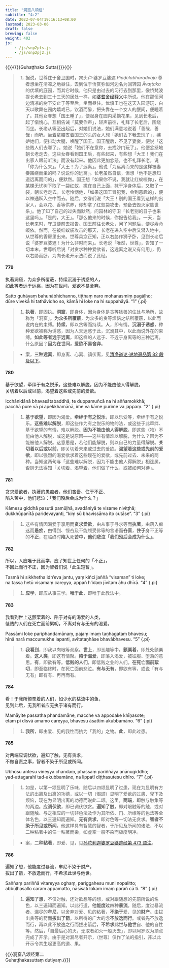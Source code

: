 ```yaml
---
title: "洞窟八颂经"
subtitle: "4:2"
date: 2022-07-04T19:16:13+08:00
lastmod: 2023-03-06
draft: false
brewing: false
weight: 402
js:
    - /js/snp2pts.js
    - /js/snp2pj2.js
---
```



{{<subtitle>}}{{<suttalink src="snp4.2">}}Guhaṭṭhaka Sutta{{</suttalink>}}{{</subtitle>}}

> 1. 据说，世尊住于舍卫国时，宾头卢·婆罗豆婆遮 *Piṇḍolabhāradvāja* 尊者想坐在清凉之地昼住，去到位于㤭赏弥恒河边名为回转园 *Āvaṭṭaka* 的优填的庭园，而其它时候，他只是由过去的习行去到那里，像㤭梵波提长老去到三十三天的居处一样，如[婆耆舍经释义](../212/)中所说。他在那恒河边清凉的树下安止于等至后，坐而昼住。优填王也在这天入园游玩，白天以歌舞在园内嬉戏已，饮酒而醉，把头靠在一个女人的腰间，便睡着了。其他女眷想「国王睡了」，便起身在园内采摘花果，见到长老后，起了惭愧心，互相告诫「莫要作声」，轻声前往，礼拜了长老后，围绕而坐。长老从等至出起后，对她们说法，她们满意地说着「善哉，善哉」而听。坐着拿腰支着国王的头的女人想「她们丢下我去玩了」，嫉妒她们，便抖动大腿，唤醒了国王。国王醒后，不见了妻妾，便说「这些贱人们去哪了」。她说「她们不在意你，去找沙门玩了」。他便忿怒地朝长老走去。这些女眷看到国王后，有些起来，有些想「大王！我们在出家人跟前听法」而没有起来。他因此更加忿怒，也不礼拜长老，说「你为什么来」。「大王！为了远离」。他说「为远离而来的是这样被妻妾围绕而坐的吗？说说你的远离」。长老虽然自信，但想「他不是想知道远离而问的」，便默然。国王想「如果你不说，我就让红蚁咬你」，在某棵无忧树下取了一袋红蚁，撒在自己上面，抹干净身体后，又取了一袋，朝长老走去。长老怜悯他，「如果这国王冒犯我，会到恶趣的」，便以神通跃入空中而去。随后，女眷们说「大王！别的国王看到这样的出家人，会以花、香等供养，你却拿了红蚁袋攻击，预备去毁灭家族世系」。他了知了自己的过失而默然，问园林的守卫「长老别的日子也来这里吗」。「是的，大王」。「那么他来的时候，你报告给我」。一天，当长老来时，守卫便前去报告。国王前往长老处，问了问题后，便尽寿命皈依。然而，在被红蚁袋攻击的那天，长老在进入空中后又潜入地中，从世尊的香房里出来。世尊具念正知，正以右胁作狮子卧，见到长老后说「婆罗豆婆遮！为什么非时而来」。长老说「唯然，世尊」，告知了一切本末。世尊听后说「对贪求种种爱欲者，这远离之说又有何用」，仍以右胁而卧，为向长老开示法而说了此经。

#### 779

执著洞窟，为众多所覆蔽，持续沉溺于诱惑的人，  
如此等者远于远离，因为在世间，爱欲不易舍弃。

Satto guhāyaṃ bahunābhichanno, tiṭṭhaṃ naro mohanasmiṃ pagāḷho;  
dūre vivekā hi tathāvidho so, kāmā hi loke na hi suppahāyā. <q>1</q>
{.pi}

> 1. **执著**，即固执。**洞窟**，即身体，因为身体是贪等猛兽的住处与场所，故称为「洞窟」。**为众多所覆蔽**，为众多的贪等烦恼之结所覆蔽，以此而说内在的束缚。**持续**，即以贪等而持续。**人**，即有情。**沉溺于诱惑**，种种爱欲被称为诱惑，因为人天迷惑于此，沉溺其中，以此而说外在的束缚。**如此等者远于远离**，即这样的人远于、不近于身离等的三种远离。什么原因？**因为在世间，爱欲不易舍弃**。

> - 案，**三种远离**，即身离、心离、镇伏离，见[清净道论·说地遍品第 82 段及以下](/visuddhimagga/04/#82)。

#### 780

基于欲望，牵绊于有之悦乐，这些难以解脱，因为不能由他人得解脱，  
关切着以后或以前，渴望着这些或先前的爱欲。

Icchānidānā bhavasātabaddhā, te duppamuñcā na hi aññamokkhā;  
pacchā pure vā pi apekkhamānā, ime va kāme purime va jappaṃ. <q>2</q>
{.pi}

> 1. **基于欲望**，即因为渴爱。**牵绊于有之悦乐**，即以乐受等，牵绊于有之悦乐。**这些难以解脱**，即这些作为有之悦乐的物的法，或这些于此牵绊、基于欲望的有情，难以解脱。**因为不能由他人得解脱**，即这些（物）不能由他人解脱，或这是说原因——这些有情难以解脱，为什么？因为不能被他人解脱。这意思是，若他们能解脱，则以自己的力量得解脱。**关切着以后或以前**，即关切着未来或过去的爱欲。**渴望着这些或先前的爱欲**，即以强烈的渴爱欲求着这些现在的爱欲，或先前过去、未来的两种。当知这两句与「这些难以解脱，因为不能由他人得解脱」相连属，否则无法得知「关切着、渴望着，他们做了什么，或被如何对待」。

#### 781

贪求爱欲者，执著的愚痴者，他们吝啬、住于不正、  
陷入苦中，他们悲泣：「我们殁后会成为什么？」

Kāmesu giddhā pasutā pamūḷhā, avadāniyā te visame niviṭṭhā;  
dukkhūpanītā paridevayanti, “kiṃ sū bhavissāma ito cutāse”. <q>3</q>
{.pi}

> 1. 这些有情因渴爱于享用而**贪求爱欲**，由从事于寻求等而**执著**，由落入痴迷而**愚痴**，由得到、悭吝及不能领受佛等的言语而**吝啬**，**住于**身不正等的**不正**，在临终时**陷入**死**苦中，他们悲泣「我们殁后会成为什么」**。

#### 782

所以，人应唯于此而学，应了知世上任何的「不正」，  
不因此而行不正，因为智者们说「此生短暂」。

Tasmā hi sikkhetha idh’eva jantu, yaṃ kiñci jaññā “visaman” ti loke;  
na tassa hetū visamaṃ careyya, appañ h’idaṃ jīvitam āhu dhīrā. <q>4</q>
{.pi}

> 1. **应学**，即应从事三学。**唯于此**，即唯于此教法中。

#### 783

我看到世上这颤栗着的、陷于对有的渴爱的人类，  
低贱的人们在死亡面前絮叨，不离对有与无有的渴爱。

Passāmi loke pariphandamānaṃ, pajaṃ imaṃ taṇhagataṃ bhavesu;  
hīnā narā maccumukhe lapanti, avītataṇhāse bhavābhavesu. <q>5</q>
{.pi}

> 1. **我看到**，即我以肉眼等观察。**世上**，即恶趣等中。**颤栗着**，即处处颤栗着。**这人类**，即这有情聚。**陷于渴爱**，即落入渴爱，被征服、堕落的意思。**有**，即欲有等。**低贱的人们**，即低贱之业的人们。**在死亡面前絮叨**，即至临终时，在死亡面前悲泣。**有与无有**，即欲有等，或说「有与无有」即有有、再再而有。

#### 784

看！于我所颤栗着的人们，如少水的枯流中的鱼，  
见到此后，无我所者应无执于诸有而行。

Mamāyite passatha phandamāne, macche va appodake khīṇasote;  
etam pi disvā amamo careyya, bhavesu āsattim akubbamāno. <q>6</q>
{.pi}

> 1. **我所**，即由爱、见的我性而执为「我的」之物。**此**，即此过患。

#### 785

对两端应调伏欲，遍知了触，无有贪求，  
不做自责之事，智者不染于所见或所闻。

Ubhosu antesu vineyya chandaṃ, phassaṃ pariññāya anānugiddho;  
yad-attagarahī tad-akubbamāno, na lippatī diṭṭhasutesu dhīro. <q>7</q>
{.pi}

> 1. 如是，以第一颂显明了乐味，随后以四颂显明了过患，现在为显明有方法的出离及出离的功德，或以一切（偈颂）显明了爱欲的过患、卑下及烦恼，现在为显明出离的功德而说此二颂。这里，**两端**，即触与触集等的两边。**应调伏欲**，即已调伏欲贪。**遍知了触**，即对眼触等的触，或对跟随触、与之相应的一切非色法及作为其所依、门、所缘等的色法等全体名色，以三遍知而遍知。**无有贪求**，即对色等一切法无贪求。**智者不染于所见或所闻**，他这样具有智慧的智者，于所见及所闻的诸法，不以二种粘著中的任一粘著而染，如虚空一般不染而极度明净。

> - 案，**二种粘著**，即爱、见，见[孙陀利迦婆罗豆婆遮经第 473 颂注](../304/#473)。

#### 786

遍知了想，他能度过暴流，牟尼不染于财产，  
拔出了箭，不放逸而行，不希求此世与他世。

Saññaṃ pariññā vitareyya oghaṃ, pariggahesu muni nopalitto;  
abbūḷhasallo caram appamatto, nāsīsatī lokam imaṃ parañ cā ti. <q>8</q>
{.pi}

> 1. **遍知了想**，不仅对触，还对欲想等的想，或对跟随想的先前所说的名色，以三遍知而遍知。以此行道，**他能度过**四种**暴流**。随后，度过暴流者、漏尽的**牟尼**，以舍弃对爱、见的粘著，**不染于**爱、见的**财产**。由拔出贪等的箭而**拔出了箭**，以所得的广大的念**不放逸而行**。或者先不放逸而行，再以此不放逸之行而拔出箭后，**不希求此世与他世**自、他的自性等。然后，「自最后心的灭，无取者如火一般灭去」，即以阿罗汉为顶点完成了开示。由于是对漏尽者开示，（世尊）仅作了法的指引，非以此开示令其生起更高的道、果。


{{<eof>}}洞窟八颂经第二<br>Guhaṭṭhakasuttaṃ dutiyaṃ.{{</eof>}}